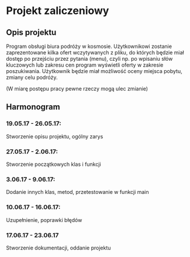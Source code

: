 # **Projekt zaliczeniowy**

## **Opis projektu**
Program obsługi biura podróży w kosmosie. Użytkownikowi zostanie zaprezentowane kilka ofert wczytywanych z pliku, do których będzie miał dostęp po przejściu przez pytania (menu), czyli np. po wpisaniu słów kluczowych lub zakresu cen program wyświetli oferty w zakresie poszukiwania. Użytkownik będzie miał możliwość oceny miejsca pobytu, zmiany celu podróży. 

(W miarę postępu pracy pewne rzeczy mogą ulec zmianie)

## **Harmonogram**

### 19.05.17 - 26.05.17:
Stworzenie opisu projektu, ogólny zarys
### 27.05.17 - 2.06.17:
Stworzenie początkowych klas i funkcji
### 3.06.17 - 9.06.17:
Dodanie innych klas, metod, przetestowanie w funkcji main
### 10.06.17 - 16.06.17:
Uzupełnienie, poprawki błędów
### 17.06.17 - 23.06.17
Stworzenie dokumentacji, oddanie projektu

